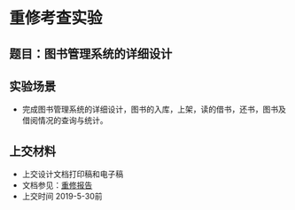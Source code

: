 # 重修考查实验

## 题目：图书管理系统的详细设计

## 实验场景
-  完成图书管理系统的详细设计，图书的入库，上架，读的借书，还书，图书及借阅情况的查询与统计。
  
## 上交材料
- 上交设计文档打印稿和电子稿
- 文档参见：[重修报告](./重修报告.docx)
- 上交时间 2019-5-30前